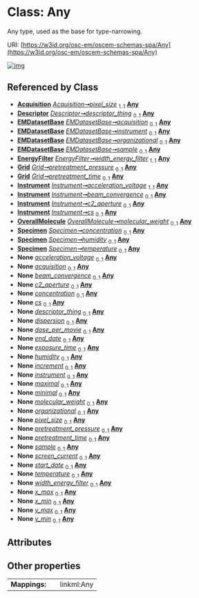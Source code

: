 
# Class: Any

Any type, used as the base for type-narrowing.

URI: [https://w3id.org/osc-em/oscem-schemas-spa/Any](https://w3id.org/osc-em/oscem-schemas-spa/Any)


[![img](https://yuml.me/diagram/nofunky;dir:TB/class/[Specimen],[OverallMolecule],[Instrument],[Grid],[EnergyFilter],[EMDatasetBase],[Descriptor],[Acquisition]++-%20pixel_size%201..1>[Any],[Descriptor]++-%20descriptor_thing%200..1>[Any],[EMDatasetBase]++-%20acquisition%200..1>[Any],[EMDatasetBase]++-%20instrument%200..1>[Any],[EMDatasetBase]++-%20organizational%200..1>[Any],[EMDatasetBase]++-%20sample%200..1>[Any],[EnergyFilter]++-%20width_energy_filter%201..1>[Any],[Grid]++-%20pretreatment_pressure%200..1>[Any],[Grid]++-%20pretreatment_time%200..1>[Any],[Instrument]++-%20acceleration_voltage%201..1>[Any],[Instrument]++-%20beam_convergence%200..1>[Any],[Instrument]++-%20c2_aperture%200..1>[Any],[Instrument]++-%20cs%200..1>[Any],[OverallMolecule]++-%20molecular_weight%200..1>[Any],[Specimen]++-%20concentration%200..1>[Any],[Specimen]++-%20humidity%200..1>[Any],[Specimen]++-%20temperature%200..1>[Any],[Instrument]++-%20acceleration_voltage(i)%200..1>[Any],[EMDatasetBase]++-%20acquisition(i)%200..1>[Any],[Instrument]++-%20beam_convergence(i)%200..1>[Any],[Instrument]++-%20c2_aperture(i)%200..1>[Any],[Specimen]++-%20concentration(i)%200..1>[Any],[Instrument]++-%20cs(i)%200..1>[Any],[Descriptor]++-%20descriptor_thing(i)%200..1>[Any],[Detector]++-%20dispersion%200..1>[Any],[Acquisition]++-%20dose_per_movie%200..1>[Any],[Grant]++-%20end_date%200..1>[Any],[Acquisition]++-%20exposure_time%200..1>[Any],[Specimen]++-%20humidity(i)%200..1>[Any],[Series]++-%20increment%200..1>[Any],[EMDatasetBase]++-%20instrument(i)%200..1>[Any],[Range]++-%20maximal%200..1>[Any],[Range]++-%20minimal%200..1>[Any],[OverallMolecule]++-%20molecular_weight(i)%200..1>[Any],[EMDatasetBase]++-%20organizational(i)%200..1>[Any],[Acquisition]++-%20pixel_size(i)%200..1>[Any],[Grid]++-%20pretreatment_pressure(i)%200..1>[Any],[Grid]++-%20pretreatment_time(i)%200..1>[Any],[EMDatasetBase]++-%20sample(i)%200..1>[Any],[Acquisition]++-%20screen_current%200..1>[Any],[Grant]++-%20start_date%200..1>[Any],[Specimen]++-%20temperature(i)%200..1>[Any],[EnergyFilter]++-%20width_energy_filter(i)%200..1>[Any],[BoundingBox2D]++-%20x_max%200..1>[Any],[BoundingBox2D]++-%20x_min%200..1>[Any],[BoundingBox2D]++-%20y_max%200..1>[Any],[BoundingBox2D]++-%20y_min%200..1>[Any],[Series],[Range],[Grant],[Detector],[BoundingBox2D],[Acquisition])](https://yuml.me/diagram/nofunky;dir:TB/class/[Specimen],[OverallMolecule],[Instrument],[Grid],[EnergyFilter],[EMDatasetBase],[Descriptor],[Acquisition]++-%20pixel_size%201..1>[Any],[Descriptor]++-%20descriptor_thing%200..1>[Any],[EMDatasetBase]++-%20acquisition%200..1>[Any],[EMDatasetBase]++-%20instrument%200..1>[Any],[EMDatasetBase]++-%20organizational%200..1>[Any],[EMDatasetBase]++-%20sample%200..1>[Any],[EnergyFilter]++-%20width_energy_filter%201..1>[Any],[Grid]++-%20pretreatment_pressure%200..1>[Any],[Grid]++-%20pretreatment_time%200..1>[Any],[Instrument]++-%20acceleration_voltage%201..1>[Any],[Instrument]++-%20beam_convergence%200..1>[Any],[Instrument]++-%20c2_aperture%200..1>[Any],[Instrument]++-%20cs%200..1>[Any],[OverallMolecule]++-%20molecular_weight%200..1>[Any],[Specimen]++-%20concentration%200..1>[Any],[Specimen]++-%20humidity%200..1>[Any],[Specimen]++-%20temperature%200..1>[Any],[Instrument]++-%20acceleration_voltage(i)%200..1>[Any],[EMDatasetBase]++-%20acquisition(i)%200..1>[Any],[Instrument]++-%20beam_convergence(i)%200..1>[Any],[Instrument]++-%20c2_aperture(i)%200..1>[Any],[Specimen]++-%20concentration(i)%200..1>[Any],[Instrument]++-%20cs(i)%200..1>[Any],[Descriptor]++-%20descriptor_thing(i)%200..1>[Any],[Detector]++-%20dispersion%200..1>[Any],[Acquisition]++-%20dose_per_movie%200..1>[Any],[Grant]++-%20end_date%200..1>[Any],[Acquisition]++-%20exposure_time%200..1>[Any],[Specimen]++-%20humidity(i)%200..1>[Any],[Series]++-%20increment%200..1>[Any],[EMDatasetBase]++-%20instrument(i)%200..1>[Any],[Range]++-%20maximal%200..1>[Any],[Range]++-%20minimal%200..1>[Any],[OverallMolecule]++-%20molecular_weight(i)%200..1>[Any],[EMDatasetBase]++-%20organizational(i)%200..1>[Any],[Acquisition]++-%20pixel_size(i)%200..1>[Any],[Grid]++-%20pretreatment_pressure(i)%200..1>[Any],[Grid]++-%20pretreatment_time(i)%200..1>[Any],[EMDatasetBase]++-%20sample(i)%200..1>[Any],[Acquisition]++-%20screen_current%200..1>[Any],[Grant]++-%20start_date%200..1>[Any],[Specimen]++-%20temperature(i)%200..1>[Any],[EnergyFilter]++-%20width_energy_filter(i)%200..1>[Any],[BoundingBox2D]++-%20x_max%200..1>[Any],[BoundingBox2D]++-%20x_min%200..1>[Any],[BoundingBox2D]++-%20y_max%200..1>[Any],[BoundingBox2D]++-%20y_min%200..1>[Any],[Series],[Range],[Grant],[Detector],[BoundingBox2D],[Acquisition])

## Referenced by Class

 *  **[Acquisition](Acquisition.md)** *[Acquisition➞pixel_size](Acquisition_pixel_size.md)*  <sub>1..1</sub>  **[Any](Any.md)**
 *  **[Descriptor](Descriptor.md)** *[Descriptor➞descriptor_thing](Descriptor_descriptor_thing.md)*  <sub>0..1</sub>  **[Any](Any.md)**
 *  **[EMDatasetBase](EMDatasetBase.md)** *[EMDatasetBase➞acquisition](EMDatasetBase_acquisition.md)*  <sub>0..1</sub>  **[Any](Any.md)**
 *  **[EMDatasetBase](EMDatasetBase.md)** *[EMDatasetBase➞instrument](EMDatasetBase_instrument.md)*  <sub>0..1</sub>  **[Any](Any.md)**
 *  **[EMDatasetBase](EMDatasetBase.md)** *[EMDatasetBase➞organizational](EMDatasetBase_organizational.md)*  <sub>0..1</sub>  **[Any](Any.md)**
 *  **[EMDatasetBase](EMDatasetBase.md)** *[EMDatasetBase➞sample](EMDatasetBase_sample.md)*  <sub>0..1</sub>  **[Any](Any.md)**
 *  **[EnergyFilter](EnergyFilter.md)** *[EnergyFilter➞width_energy_filter](EnergyFilter_width_energy_filter.md)*  <sub>1..1</sub>  **[Any](Any.md)**
 *  **[Grid](Grid.md)** *[Grid➞pretreatment_pressure](Grid_pretreatment_pressure.md)*  <sub>0..1</sub>  **[Any](Any.md)**
 *  **[Grid](Grid.md)** *[Grid➞pretreatment_time](Grid_pretreatment_time.md)*  <sub>0..1</sub>  **[Any](Any.md)**
 *  **[Instrument](Instrument.md)** *[Instrument➞acceleration_voltage](Instrument_acceleration_voltage.md)*  <sub>1..1</sub>  **[Any](Any.md)**
 *  **[Instrument](Instrument.md)** *[Instrument➞beam_convergence](Instrument_beam_convergence.md)*  <sub>0..1</sub>  **[Any](Any.md)**
 *  **[Instrument](Instrument.md)** *[Instrument➞c2_aperture](Instrument_c2_aperture.md)*  <sub>0..1</sub>  **[Any](Any.md)**
 *  **[Instrument](Instrument.md)** *[Instrument➞cs](Instrument_cs.md)*  <sub>0..1</sub>  **[Any](Any.md)**
 *  **[OverallMolecule](OverallMolecule.md)** *[OverallMolecule➞molecular_weight](OverallMolecule_molecular_weight.md)*  <sub>0..1</sub>  **[Any](Any.md)**
 *  **[Specimen](Specimen.md)** *[Specimen➞concentration](Specimen_concentration.md)*  <sub>0..1</sub>  **[Any](Any.md)**
 *  **[Specimen](Specimen.md)** *[Specimen➞humidity](Specimen_humidity.md)*  <sub>0..1</sub>  **[Any](Any.md)**
 *  **[Specimen](Specimen.md)** *[Specimen➞temperature](Specimen_temperature.md)*  <sub>0..1</sub>  **[Any](Any.md)**
 *  **None** *[acceleration_voltage](acceleration_voltage.md)*  <sub>0..1</sub>  **[Any](Any.md)**
 *  **None** *[acquisition](acquisition.md)*  <sub>0..1</sub>  **[Any](Any.md)**
 *  **None** *[beam_convergence](beam_convergence.md)*  <sub>0..1</sub>  **[Any](Any.md)**
 *  **None** *[c2_aperture](c2_aperture.md)*  <sub>0..1</sub>  **[Any](Any.md)**
 *  **None** *[concentration](concentration.md)*  <sub>0..1</sub>  **[Any](Any.md)**
 *  **None** *[cs](cs.md)*  <sub>0..1</sub>  **[Any](Any.md)**
 *  **None** *[descriptor_thing](descriptor_thing.md)*  <sub>0..1</sub>  **[Any](Any.md)**
 *  **None** *[dispersion](dispersion.md)*  <sub>0..1</sub>  **[Any](Any.md)**
 *  **None** *[dose_per_movie](dose_per_movie.md)*  <sub>0..1</sub>  **[Any](Any.md)**
 *  **None** *[end_date](end_date.md)*  <sub>0..1</sub>  **[Any](Any.md)**
 *  **None** *[exposure_time](exposure_time.md)*  <sub>0..1</sub>  **[Any](Any.md)**
 *  **None** *[humidity](humidity.md)*  <sub>0..1</sub>  **[Any](Any.md)**
 *  **None** *[increment](increment.md)*  <sub>0..1</sub>  **[Any](Any.md)**
 *  **None** *[instrument](instrument.md)*  <sub>0..1</sub>  **[Any](Any.md)**
 *  **None** *[maximal](maximal.md)*  <sub>0..1</sub>  **[Any](Any.md)**
 *  **None** *[minimal](minimal.md)*  <sub>0..1</sub>  **[Any](Any.md)**
 *  **None** *[molecular_weight](molecular_weight.md)*  <sub>0..1</sub>  **[Any](Any.md)**
 *  **None** *[organizational](organizational.md)*  <sub>0..1</sub>  **[Any](Any.md)**
 *  **None** *[pixel_size](pixel_size.md)*  <sub>0..1</sub>  **[Any](Any.md)**
 *  **None** *[pretreatment_pressure](pretreatment_pressure.md)*  <sub>0..1</sub>  **[Any](Any.md)**
 *  **None** *[pretreatment_time](pretreatment_time.md)*  <sub>0..1</sub>  **[Any](Any.md)**
 *  **None** *[sample](sample.md)*  <sub>0..1</sub>  **[Any](Any.md)**
 *  **None** *[screen_current](screen_current.md)*  <sub>0..1</sub>  **[Any](Any.md)**
 *  **None** *[start_date](start_date.md)*  <sub>0..1</sub>  **[Any](Any.md)**
 *  **None** *[temperature](temperature.md)*  <sub>0..1</sub>  **[Any](Any.md)**
 *  **None** *[width_energy_filter](width_energy_filter.md)*  <sub>0..1</sub>  **[Any](Any.md)**
 *  **None** *[x_max](x_max.md)*  <sub>0..1</sub>  **[Any](Any.md)**
 *  **None** *[x_min](x_min.md)*  <sub>0..1</sub>  **[Any](Any.md)**
 *  **None** *[y_max](y_max.md)*  <sub>0..1</sub>  **[Any](Any.md)**
 *  **None** *[y_min](y_min.md)*  <sub>0..1</sub>  **[Any](Any.md)**

## Attributes


## Other properties

|  |  |  |
| --- | --- | --- |
| **Mappings:** | | linkml:Any |